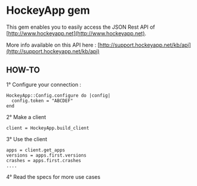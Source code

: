 # HockeyApp gem

This gem enables you to easily access the JSON Rest API of [http://www.hockeyapp.net](http://www.hockeyapp.net).

More info available on this API here : [http://support.hockeyapp.net/kb/api](http://support.hockeyapp.net/kb/api)


## HOW-TO

1° Configure your connection :

    HockeyApp::Config.configure do |config|
      config.token = "ABCDEF"
    end

2° Make a client

    client = HockeyApp.build_client

3° Use the client

    apps = client.get_apps
    versions = apps.first.versions
    crashes = apps.first.crashes
    ....

4° Read the specs for more use cases
